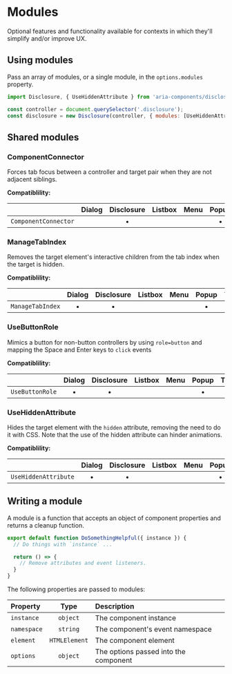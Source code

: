 Modules
=======

Optional features and functionality available for contexts in which they'll simplify and/or improve UX.

## Using modules

Pass an array of modules, or a single module, in the `options.modules` property.

```jsx
import Disclosure, { UseHiddenAttribute } from 'aria-components/disclosure';

const controller = document.querySelector('.disclosure');
const disclosure = new Disclosure(controller, { modules: [UseHiddenAttribute] });
```

## Shared modules

### ComponentConnector

Forces tab focus between a controller and target pair when they are not adjacent siblings.

**Compatiblility:**

|                      | Dialog | Disclosure | Listbox | Menu | Popup | Tablist |
|:---------------------|:------:|:----------:|:-------:|:----:|:-----:|:-------:|
| `ComponentConnector` |        |      •     |         |      |   •   |         |

### ManageTabIndex

Removes the target element's interactive children from the tab index when the 
target is hidden.

**Compatiblility:**

|                      | Dialog | Disclosure | Listbox | Menu | Popup | Tablist |
|:---------------------|:------:|:----------:|:-------:|:----:|:-----:|:-------:|
| `ManageTabIndex`     |    •   |      •     |         |      |   •   |         |

### UseButtonRole

Mimics a button for non-button controllers by using `role=button` and mapping the 
Space and Enter keys to `click` events

**Compatiblility:**

|                      | Dialog | Disclosure | Listbox | Menu | Popup | Tablist |
|:---------------------|:------:|:----------:|:-------:|:----:|:-----:|:-------:|
| `UseButtonRole`      |    •   |      •     |         |      |   •   |         |

### UseHiddenAttribute

Hides the target element with the `hidden` attribute, removing the need to do it 
with CSS. Note that the use of the hidden attribute can hinder animations.

**Compatiblility:**

|                      | Dialog | Disclosure | Listbox | Menu | Popup | Tablist |
|:---------------------|:------:|:----------:|:-------:|:----:|:-----:|:-------:|
| `UseHiddenAttribute` |    •   |      •     |         |      |   •   |         |

## Writing a module

A module is a function that accepts an object of component properties and returns
a cleanup function.

```jsx
export default function DoSomethingHelpful({ instance }) {
  // Do things with `instance` ...

  return () => {
    // Remove attributes and event listeners.
  }
}
```

The following properties are passed to modules:

| Property    | Type          | Description                           |
|:------------|:-------------:|:--------------------------------------|
| `instance`  | `object`      | The component instance                |
| `namespace` | `string`      | The component's event namespace       |
| `element`   | `HTMLElement` | The component element                 |
| `options`   | `object`      | The options passed into the component |
